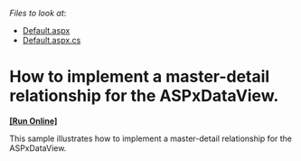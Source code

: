 <!-- default file list -->
*Files to look at*:

* [Default.aspx](./CS/MDDataViewCS/Default.aspx)
* [Default.aspx.cs](./CS/MDDataViewCS/Default.aspx.cs)
<!-- default file list end -->
# How to implement a master-detail relationship for the ASPxDataView.
<!-- run online -->
**[[Run Online]](https://codecentral.devexpress.com/e1039)**
<!-- run online end -->


<p>This sample illustrates how to implement a master-detail relationship for the ASPxDataView.</p>

<br/>


